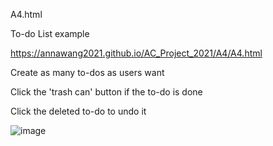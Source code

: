 A4.html

To-do List example

https://annawang2021.github.io/AC_Project_2021/A4/A4.html

Create as many to-dos as users want

Click the 'trash can' button if the to-do is done

Click the deleted to-do to undo it 

![image](https://user-images.githubusercontent.com/77376405/120063432-c30efa00-c099-11eb-8813-fbeadb050673.png)

